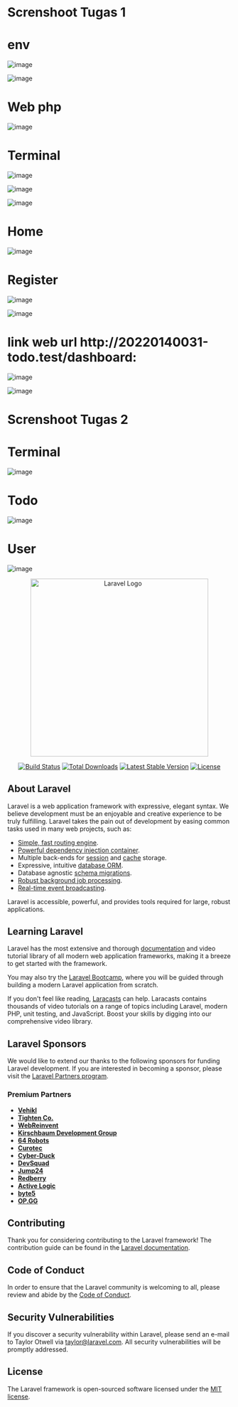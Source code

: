<h1>Screnshoot Tugas 1</h1>
<h1>env</h1>

![image](https://github.com/user-attachments/assets/13380cca-3868-4712-b2d8-5e8aaa9bf504)

![image](https://github.com/user-attachments/assets/1802a7e5-18ac-4e1c-ba0c-d2103b147cde)


<h1>Web php</h1>

![image](https://github.com/user-attachments/assets/e4f75559-3ea8-4766-afa7-067fbe374233)
	 

<h1>Terminal</h1>

![image](https://github.com/user-attachments/assets/1fa9a2f9-ff03-4242-b5e9-2e04098b11a8)

![image](https://github.com/user-attachments/assets/eb7a5b88-810c-43f4-b8d6-6763ddbdbf78)

![image](https://github.com/user-attachments/assets/6f7de667-821e-46a9-97bd-52bdd2a2fec5)


<h1>Home</h1>

![image](https://github.com/user-attachments/assets/2057fd4f-1ad3-4062-90f5-1ad13fa801fd)


<h1>Register</h1>

![image](https://github.com/user-attachments/assets/71bfc456-d7fd-4c3c-86b5-78e22a1fde13)

![image](https://github.com/user-attachments/assets/c0e65490-0056-43f8-8ff3-81251ac991d3)


<h1>link web url http://20220140031-todo.test/dashboard:</h1>

![image](https://github.com/user-attachments/assets/d23c8e22-7a14-4036-b747-ea5bf87af0b3)

![image](https://github.com/user-attachments/assets/2e440674-d815-44a8-942f-40f5a2e3d9e4)


<h1>Screnshoot Tugas 2</h1>

<h1>Terminal</h1>

![image](https://github.com/user-attachments/assets/b07417f5-e30c-4cc8-b409-7316e36a4b4b)

<h1>Todo</h1>

![image](https://github.com/user-attachments/assets/5046049b-fae1-4084-bec6-6459a8b13096)

<h1>User</h1>

![image](https://github.com/user-attachments/assets/8abaa13e-68fb-43bb-ab09-43cdd592ff3d)


<p align="center"><a href="https://laravel.com" target="_blank"><img src="https://raw.githubusercontent.com/laravel/art/master/logo-lockup/5%20SVG/2%20CMYK/1%20Full%20Color/laravel-logolockup-cmyk-red.svg" width="400" alt="Laravel Logo"></a></p>

<p align="center">
<a href="https://github.com/laravel/framework/actions"><img src="https://github.com/laravel/framework/workflows/tests/badge.svg" alt="Build Status"></a>
<a href="https://packagist.org/packages/laravel/framework"><img src="https://img.shields.io/packagist/dt/laravel/framework" alt="Total Downloads"></a>
<a href="https://packagist.org/packages/laravel/framework"><img src="https://img.shields.io/packagist/v/laravel/framework" alt="Latest Stable Version"></a>
<a href="https://packagist.org/packages/laravel/framework"><img src="https://img.shields.io/packagist/l/laravel/framework" alt="License"></a>
</p>

## About Laravel

Laravel is a web application framework with expressive, elegant syntax. We believe development must be an enjoyable and creative experience to be truly fulfilling. Laravel takes the pain out of development by easing common tasks used in many web projects, such as:

- [Simple, fast routing engine](https://laravel.com/docs/routing).
- [Powerful dependency injection container](https://laravel.com/docs/container).
- Multiple back-ends for [session](https://laravel.com/docs/session) and [cache](https://laravel.com/docs/cache) storage.
- Expressive, intuitive [database ORM](https://laravel.com/docs/eloquent).
- Database agnostic [schema migrations](https://laravel.com/docs/migrations).
- [Robust background job processing](https://laravel.com/docs/queues).
- [Real-time event broadcasting](https://laravel.com/docs/broadcasting).

Laravel is accessible, powerful, and provides tools required for large, robust applications.

## Learning Laravel

Laravel has the most extensive and thorough [documentation](https://laravel.com/docs) and video tutorial library of all modern web application frameworks, making it a breeze to get started with the framework.

You may also try the [Laravel Bootcamp](https://bootcamp.laravel.com), where you will be guided through building a modern Laravel application from scratch.

If you don't feel like reading, [Laracasts](https://laracasts.com) can help. Laracasts contains thousands of video tutorials on a range of topics including Laravel, modern PHP, unit testing, and JavaScript. Boost your skills by digging into our comprehensive video library.

## Laravel Sponsors

We would like to extend our thanks to the following sponsors for funding Laravel development. If you are interested in becoming a sponsor, please visit the [Laravel Partners program](https://partners.laravel.com).

### Premium Partners

- **[Vehikl](https://vehikl.com/)**
- **[Tighten Co.](https://tighten.co)**
- **[WebReinvent](https://webreinvent.com/)**
- **[Kirschbaum Development Group](https://kirschbaumdevelopment.com)**
- **[64 Robots](https://64robots.com)**
- **[Curotec](https://www.curotec.com/services/technologies/laravel/)**
- **[Cyber-Duck](https://cyber-duck.co.uk)**
- **[DevSquad](https://devsquad.com/hire-laravel-developers)**
- **[Jump24](https://jump24.co.uk)**
- **[Redberry](https://redberry.international/laravel/)**
- **[Active Logic](https://activelogic.com)**
- **[byte5](https://byte5.de)**
- **[OP.GG](https://op.gg)**

## Contributing

Thank you for considering contributing to the Laravel framework! The contribution guide can be found in the [Laravel documentation](https://laravel.com/docs/contributions).

## Code of Conduct

In order to ensure that the Laravel community is welcoming to all, please review and abide by the [Code of Conduct](https://laravel.com/docs/contributions#code-of-conduct).

## Security Vulnerabilities

If you discover a security vulnerability within Laravel, please send an e-mail to Taylor Otwell via [taylor@laravel.com](mailto:taylor@laravel.com). All security vulnerabilities will be promptly addressed.

## License

The Laravel framework is open-sourced software licensed under the [MIT license](https://opensource.org/licenses/MIT).



